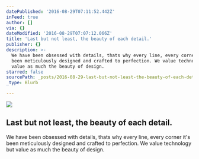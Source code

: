 ```yaml
---
datePublished: '2016-08-29T07:11:52.442Z'
inFeed: true
author: []
via: {}
dateModified: '2016-08-29T07:07:12.066Z'
title: 'Last but not least, the beauty of each detail.'
publisher: {}
description: >-
  We have been obsessed with details, thats why every line, every corner it’s
  been meticulously designed and crafted to perfection. We value technology but
  value as much the beauty of design.
starred: false
sourcePath: _posts/2016-08-29-last-but-not-least-the-beauty-of-each-detail.md
_type: Blurb

---
```

![](https://the-grid-user-content.s3-us-west-2.amazonaws.com/016e5909-3076-4f58-b25d-1188f277e3e5.jpg)

## Last but not least, the beauty of each detail.

We have been obsessed with details, thats why every line, every corner it's been meticulously designed and crafted to perfection. We value technology but value as much the beauty of design.